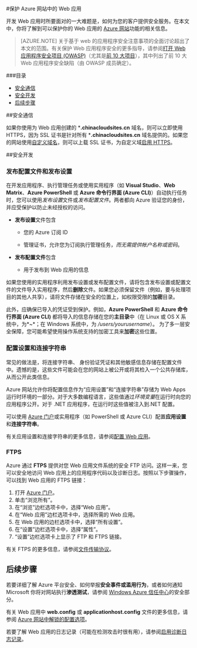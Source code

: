 <properties
	pageTitle="保护 Azure 网站中的 Web 应用"
	description="了解如何保护 Azure Web 应用安全。"
	services="app-service\web"
	documentationCenter=""
	authors="cephalin"
	manager="wpickett"
	editor=""/>

<tags
	ms.service="app-service-web"
	ms.date="09/16/2015"
	wacn.date="11/02/2015"/>


#保护 Azure 网站中的 Web 应用

开发 Web 应用时所要面对的一大难题是，如何为您的客户提供安全服务。在本文中，你将了解到可以保护你的 Web 应用的 [Azure 网站](/documentation/services/web-sites/)功能的相关信息。

> [AZURE.NOTE] 关于基于 web 的应用程序安全注意事项的全面讨论超出了本文的范围。有关保护 Web 应用程序安全的更多指导，请参阅[打开 Web 应用程序安全项目 (OWASP)](https://www.owasp.org/index.php/Main_Page)（尤其是[前 10 大项目](https://www.owasp.org/index.php/Category:OWASP_Top_Ten_Project)），其中列出了前 10 大 Web 应用程序安全缺陷（由 OWASP 成员确定）。

###目录

* [安全通信](#https)
* [安全开发](#develop)
* [后续步骤](#next)
 
##<a name="https"></a>安全通信

如果你使用为 Web 应用创建的 ***.chinacloudsites.cn** 域名，则可以立即使用 HTTPS，因为 SSL 证书是针对所有 ***.chinacloudsites.cn** 域名提供的。如果您的网站使用[自定义域名](/documentation/articles/web-sites-custom-domain-name)，则可以上载 SSL 证书，为自定义域[启用 HTTPS](/documentation/articles/web-sites-configure-ssl-certificate)。

##<a name="develop"></a>安全开发

### 发布配置文件和发布设置

在开发应用程序、执行管理任务或使用实用程序（如 **Visual Studio**、**Web Matrix**、**Azure PowerShell** 或 **Azure 命令行界面 (Azure CLI)**）自动执行任务时，您可以使用*发布设置*文件或*发布配置文件*。两者都向 Azure 验证您的身份，并应受保护以防止未经授权的访问。

* **发布设置**文件包含

	* 您的 Azure 订阅 ID

	* 管理证书，允许您为订阅执行管理任务，*而无需提供帐户名称或密码*。

* **发布配置文件**包含

	* 用于发布到 Web 应用的信息

如果您使用的实用程序利用发布设置或发布配置文件，请将包含发布设置或配置文件的文件导入实用程序，然后**删除**文件。如果您必须保留文件（例如，要与处理项目的其他人共享），请将文件存储在安全的位置上，如权限受限的**加密**目录。

此外，应确保已导入的凭证受到保护。例如，**Azure PowerShell** 和 **Azure 命令行界面 (Azure CLI)** 都将导入的信息存储在您的**主目录**中（在 Linux 或 OS X 系统中，为*~*；在 Windows 系统中，为 */users/yourusername*）。 为了多一层安全保障，您可能希望使用操作系统支持的加密工具来**加密**这些位置。

### 配置设置和连接字符串
常见的做法是，将连接字符串、 身份验证凭证和其他敏感信息存储在配置文件中。遗憾的是，这些文件可能会在您的网站上被公开或将其检入一个公共存储库，从而公开此类信息。

Azure 网站允许你将配置信息作为“应用设置”和“连接字符串”存储为 Web Apps 运行时环境的一部分。对于大多数编程语言，这些值通过*环境变量*在运行时向您的应用程序公开。对于 .NET 应用程序，在运行时这些值被注入到.NET 配置。

可以使用 [Azure 门户](https://manage.windowsazure.cn)或实用程序（如 PowerShell 或 Azure CLI）配置**应用设置**和**连接字符串**。

有关应用设置和连接字符串的更多信息，请参阅[配置 Web 应用](/documentation/articles/web-sites-configure)。

### FTPS

Azure 通过 **FTPS** 提供对您 Web 应用文件系统的安全 FTP 访问。这样一来，您可以安全地访问 Web 应用上的应用程序代码以及诊断日志。按照以下步骤操作，可以找到 Web 应用的 FTPS 链接：

1. 打开 [Azure 门户](https://manage.windowsazure.cn)。
2. 单击“浏览所有”。
3. 在“浏览”边栏选项卡中，选择“Web 应用”。
4. 在“Web 应用”边栏选项卡中，选择所需的 Web 应用。
5. 在 Web 应用的边栏选项卡中，选择“所有设置”。
6. 在“设置”边栏选项卡中，选择“属性”。
7. “设置”边栏选项卡上显示了 FTP 和 FTPS 链接。 

有关 FTPS 的更多信息，请参阅[文件传输协议](http://zh.wikipedia.org/wiki/File_Transfer_Protocol)。

## 后续步骤

若要详细了解 Azure 平台安全、如何举报**安全事件或滥用行为**，或者如何通知 Microsoft 你将对网站执行**渗透测试**，请参阅 [Windows Azure 信任中心](http://azure.microsoft.com/support/trust-center/security/)的安全部分。

有关 Web 应用中 **web.config** 或 **applicationhost.config** 文件的更多信息，请参阅 [Azure 网站中解锁的配置选项](http://azure.microsoft.com/blog/2014/01/28/more-to-explore-configuration-options-unlocked-in-windows-azure-web-sites/)。

若要了解 Web 应用的日志记录（可能在检测攻击时很有用），请参阅[启用诊断日志记录](/documentation/articles/web-sites-enable-diagnostic-log)。
 

<!---HONumber=76-->